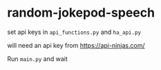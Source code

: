 # random-jokepod-speech

set api keys in `api_functions.py` and `ha_api.py`

will need an api key from https://api-ninjas.com/ 

Run `main.py` and wait
